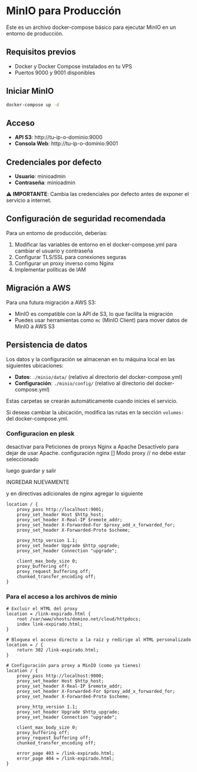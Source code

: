 # MinIO para Producción

Este es un archivo docker-compose básico para ejecutar MinIO en un entorno de producción.

## Requisitos previos

- Docker y Docker Compose instalados en tu VPS
- Puertos 9000 y 9001 disponibles

## Iniciar MinIO

```bash
docker-compose up -d
```

## Acceso

- **API S3**: http://tu-ip-o-dominio:9000
- **Consola Web**: http://tu-ip-o-dominio:9001

## Credenciales por defecto

- **Usuario**: minioadmin
- **Contraseña**: minioadmin

⚠️ **IMPORTANTE**: Cambia las credenciales por defecto antes de exponer el servicio a internet.

## Configuración de seguridad recomendada

Para un entorno de producción, deberías:

1. Modificar las variables de entorno en el docker-compose.yml para cambiar el usuario y contraseña
2. Configurar TLS/SSL para conexiones seguras
3. Configurar un proxy inverso como Nginx
4. Implementar políticas de IAM

## Migración a AWS

Para una futura migración a AWS S3:
- MinIO es compatible con la API de S3, lo que facilita la migración
- Puedes usar herramientas como `mc` (MinIO Client) para mover datos de MinIO a AWS S3

## Persistencia de datos

Los datos y la configuración se almacenan en tu máquina local en las siguientes ubicaciones:

- **Datos**: `./minio/data/` (relativo al directorio del docker-compose.yml)
- **Configuración**: `./minio/config/` (relativo al directorio del docker-compose.yml)

Estas carpetas se crearán automáticamente cuando inicies el servicio.

Si deseas cambiar la ubicación, modifica las rutas en la sección `volumes:` del docker-compose.yml.


### Configuracion en plesk 

desactivar para Peticiones de proxys Nginx a Apache Desactívelo para dejar de usar Apache.
configuración nginx
[] Modo proxy   // no debe estar seleccionado 

luego guardar y salir 

INGREDAR NUEVAMENTE 

y en directivas adicionales de nginx agregar lo siguiente 

```nginx   
location / {
	proxy_pass http://localhost:9001;
	proxy_set_header Host $http_host;
	proxy_set_header X-Real-IP $remote_addr;
	proxy_set_header X-Forwarded-For $proxy_add_x_forwarded_for;
	proxy_set_header X-Forwarded-Proto $scheme;

	proxy_http_version 1.1;
	proxy_set_header Upgrade $http_upgrade;
	proxy_set_header Connection "upgrade";

	client_max_body_size 0;
	proxy_buffering off;
	proxy_request_buffering off;
	chunked_transfer_encoding off;
}
```
### Para el acceso a los archivos de minio 
```nginx
# Excluir el HTML del proxy
location = /link-expirado.html {
	root /var/www/vhosts/domino.net/cloud/httpdocs;
	index link-expirado.html;
}

# Bloquea el acceso directo a la raíz y redirige al HTML personalizado
location = / {
	return 302 /link-expirado.html;
}

# Configuración para proxy a MinIO (como ya tienes)
location / {
	proxy_pass http://localhost:9000;
	proxy_set_header Host $http_host;
	proxy_set_header X-Real-IP $remote_addr;
	proxy_set_header X-Forwarded-For $proxy_add_x_forwarded_for;
	proxy_set_header X-Forwarded-Proto $scheme;

	proxy_http_version 1.1;
	proxy_set_header Upgrade $http_upgrade;
	proxy_set_header Connection "upgrade";

	client_max_body_size 0;
	proxy_buffering off;
	proxy_request_buffering off;
	chunked_transfer_encoding off;

	error_page 403 = /link-expirado.html;
	error_page 404 = /link-expirado.html;
}
```